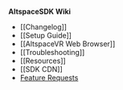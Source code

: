 **AltspaceSDK Wiki**
* [[Changelog]]
* [[Setup Guide]]
* [[AltspaceVR Web Browser]]
* [[Troubleshooting]]
* [[Resources]]
* [[SDK CDN]]
* [Feature Requests] 

[Feature Requests]: http://answers.altvr.com/spaces/14/index.html